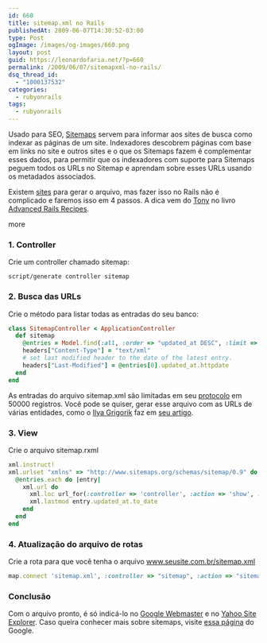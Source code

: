 ```yaml
---
id: 660
title: sitemap.xml no Rails
publishedAt: 2009-06-07T14:30:52-03:00
type: Post
ogImage: /images/og-images/660.png
layout: post
guid: https://leonardofaria.net/?p=660
permalink: /2009/06/07/sitemapxml-no-rails/
dsq_thread_id:
  - "1000137532"
categories:
  - rubyonrails
tags:
  - rubyonrails
---
```

Usado para SEO, [Sitemaps](http://www.sitemaps.org/) servem para informar aos sites de busca como indexar as páginas de um site. Indexadores descobrem páginas com base em links no site e outros sites e o que os Sitemaps fazem é complementar esses dados, para permitir que os indexadores com suporte para Sitemaps peguem todos os URLs no Sitemap e aprendam sobre esses URLs usando os metadados associados.

Existem [sites](http://www.xml-sitemaps.com/) para gerar o arquivo, mas fazer isso no Rails não é complicado e faremos isso em 4 passos. A dica vem do [Tony](http://tonycode.com/wiki/index.php?title=Ruby_on_Rails_Sitemap_Generator) no livro [Advanced Rails Recipes](http://www.pragprog.com/titles/fr_arr/advanced-rails-recipes).

<span className="hidden">more</span>

### 1. Controller

Crie um controller chamado sitemap:

```shell
script/generate controller sitemap
```

### 2. Busca das URLs

Crie o método para listar todas as entradas do seu banco:

```ruby
class SitemapController < ApplicationController
  def sitemap
    @entries = Model.find(:all, :order => "updated_at DESC", :limit => 50000)
    headers["Content-Type"] = "text/xml"
    # set last modified header to the date of the latest entry.
    headers["Last-Modified"] = @entries[0].updated_at.httpdate    
  end
end
```

As entradas do arquivo sitemap.xml são limitadas em seu [protocolo](http://www.sitemaps.org/pt_BR/protocol.php) em 50000 registros. Você pode se quiser, gerar esse arquivo com as URLs de várias entidades, como o [Ilya Grigorik](http://www.igvita.com/) faz em [seu artigo](http://www.igvita.com/2006/11/24/google-yahoo-sitemaps-in-rails/).

### 3. View

Crie o arquivo sitemap.rxml

```ruby
xml.instruct!
xml.urlset "xmlns" => "http://www.sitemaps.org/schemas/sitemap/0.9" do
  @entries.each do |entry|
    xml.url do
      xml.loc url_for(:controller => 'controller', :action => 'show', :id => entry.id, :only_path => false)
      xml.lastmod entry.updated_at.to_date
    end
  end
end
```

### 4. Atualização do arquivo de rotas

Crie a rota para que você tenha o arquivo www.seusite.com.br/sitemap.xml

```ruby
map.connect 'sitemap.xml', :controller => "sitemap", :action => "sitemap"
```

### Conclusão

Com o arquivo pronto, é só indicá-lo no [Google Webmaster](http://www.google.com/webmasters/sitemaps/) e no [Yahoo Site Explorer](http://siteexplorer.search.yahoo.com/). Caso queira conhecer mais sobre sitemaps, visite [essa página](http://www.google.com/support/webmasters/bin/answer.py?answer=40318&hl=pt_BR) do Google.
